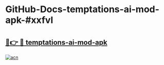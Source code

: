 # GitHub-Docs-temptations-ai-mod-apk-#xxfvl

# <h2><a href="https://andorid.site?title=temptations-ai-mod-apk&ref=07A">🔗👉 🔴 temptations-ai-mod-apk</a></h2>

[![acn](https://github.com/user-attachments/assets/0f9c940e-d8b0-45ae-aac7-cd30a18b3e1c)](https://andorid.site?title=temptations-ai-mod-apk&ref=07A)

